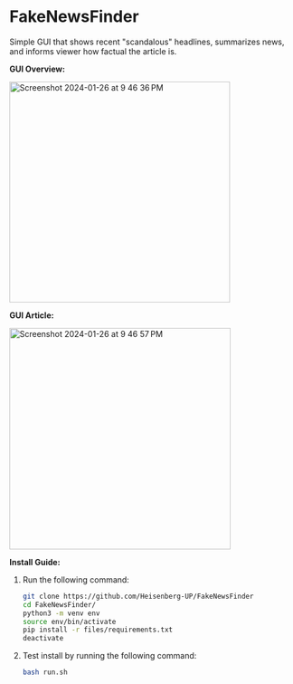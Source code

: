 # FakeNewsFinder
Simple GUI that shows recent "scandalous" headlines, summarizes news, and informs viewer how factual the article is.

**GUI Overview:**

 
<img width="390" alt="Screenshot 2024-01-26 at 9 46 36 PM" src="https://github.com/Heisenberg-UP/FakeNewsFinder/assets/99283516/30d9ca52-0682-4361-9c8b-e6f5c743e207">


**GUI Article:**


<img width="391" alt="Screenshot 2024-01-26 at 9 46 57 PM" src="https://github.com/Heisenberg-UP/FakeNewsFinder/assets/99283516/b46995b6-a633-4f4b-ba16-462e88c8c31c">



**Install Guide:**
1. Run the following command:
   ```bash
   git clone https://github.com/Heisenberg-UP/FakeNewsFinder
   cd FakeNewsFinder/
   python3 -m venv env
   source env/bin/activate
   pip install -r files/requirements.txt
   deactivate
   ```

3. Test install by running the following command:
   ```bash
   bash run.sh
   ```
